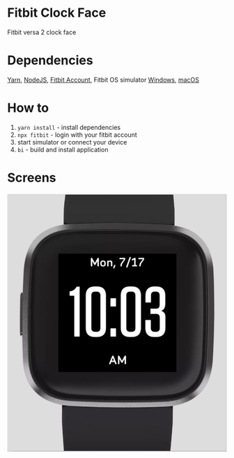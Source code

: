 # Fitbit Clock Face
Fitbit versa 2 clock face

# Dependencies

[Yarn](https://yarnpkg.com/getting-started/install), [NodeJS](https://nodejs.org/en/download/), [Fitbit Account](https://www.fitbit.com/signup), Fitbit OS simulator [Windows](https://simulator-updates.fitbit.com/download/latest/win), [macOS](https://simulator-updates.fitbit.com/download/latest/mac)

# How to

1. `yarn install` - install dependencies
2. `npx fitbit` - login with your fitbit account
3. start simulator or connect your device
4. `bi` - build and install application

# Screens

![screen1](./screen1.png)
